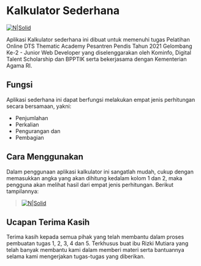 # Kalkulator Sederhana

[![N|Solid](https://madrasahhebat.my.id/assets1/KalkulatorHeader.png)](https://madrasahhebat.my.id/TugasPHP.php)

Aplikasi Kalkulator sederhana ini dibuat untuk memenuhi tugas Pelatihan Online DTS Thematic Academy Pesantren Pendis Tahun 2021 Gelombang Ke-2 - Junior Web Developer yang diselenggarakan oleh Kominfo, Digital Talent Scholarship dan BPPTIK serta bekerjasama dengan Kementerian Agama RI.

## Fungsi
Aplikasi sederhana ini dapat berfungsi melakukan empat jenis perhitungan secara bersamaan, yakni:

- Penjumlahan
- Perkalian
- Pengurangan dan
- Pembagian

## Cara Menggunakan
Dalam penggunaan aplikasi kalkulator ini sangatlah mudah, cukup dengan memasukkan angka yang akan dihitung kedalam kolom 1 dan 2, maka pengguna akan melihat hasil dari empat jenis perhitungan. 
Berikut tampilannya:

> [![N|Solid](https://madrasahhebat.my.id/assets1/readme.PNG)](https://madrasahhebat.my.id/TugasPHP.php)

## Ucapan Terima Kasih
Terima kasih kepada semua pihak yang telah membantu dalam proses pembuatan tugas 1, 2, 3, 4 dan 5. Terkhusus buat ibu Rizki Mutiara yang telah banyak membantu kami dalam memberi materi serta bantuannya selama kami mengerjakan tugas-tugas yang diberikan.
